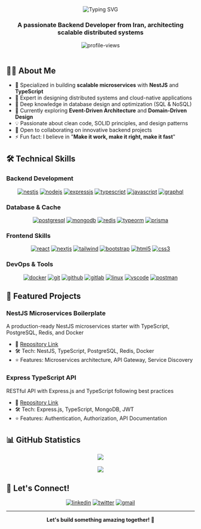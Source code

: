 <div align="center">
  <img src="https://readme-typing-svg.demolab.com?font=Fira+Code&size=28&duration=3000&pause=1000&color=2F81F7&center=true&vCenter=true&width=435&lines=Hi+there!+I'm+AmirAli;Senior+Backend+Developer;System+Architecture+Expert;Always+learning+new+things" alt="Typing SVG" />
</div>

<h3 align="center">A passionate Backend Developer from Iran, architecting scalable distributed systems</h3>

<div align="center">
  <img src="https://komarev.com/ghpvc/?username=AmirAliEidivandi&label=Profile%20views&color=0e75b6&style=flat" alt="profile-views" />
</div>

<br/>

## 👨‍💻 About Me

- 🎯 Specialized in building **scalable microservices** with **NestJS** and **TypeScript**
- 🚀 Expert in designing distributed systems and cloud-native applications
- 💾 Deep knowledge in database design and optimization (SQL & NoSQL)
- 🌱 Currently exploring **Event-Driven Architecture** and **Domain-Driven Design**
- 💡 Passionate about clean code, SOLID principles, and design patterns
- 🤝 Open to collaborating on innovative backend projects
- ⚡ Fun fact: I believe in "**Make it work, make it right, make it fast**"

## 🛠️ Technical Skills

### Backend Development
<p align="center">
  <a href="https://nestjs.com/" target="_blank"><img src="https://img.shields.io/badge/NestJS-E0234E?style=for-the-badge&logo=nestjs&logoColor=white" alt="nestjs"/></a>
  <a href="https://nodejs.org" target="_blank"><img src="https://img.shields.io/badge/Node.js-339933?style=for-the-badge&logo=nodedotjs&logoColor=white" alt="nodejs"/></a>
  <a href="https://expressjs.com" target="_blank"><img src="https://img.shields.io/badge/Express.js-000000?style=for-the-badge&logo=express&logoColor=white" alt="expressjs"/></a>
  <a href="https://www.typescriptlang.org/" target="_blank"><img src="https://img.shields.io/badge/TypeScript-3178C6?style=for-the-badge&logo=typescript&logoColor=white" alt="typescript"/></a>
  <a href="https://www.javascript.com/" target="_blank"><img src="https://img.shields.io/badge/JavaScript-F7DF1E?style=for-the-badge&logo=javascript&logoColor=black" alt="javascript"/></a>
  <a href="https://graphql.org/" target="_blank"><img src="https://img.shields.io/badge/GraphQL-E10098?style=for-the-badge&logo=graphql&logoColor=white" alt="graphql"/></a>
</p>

### Database & Cache
<p align="center">
  <a href="https://www.postgresql.org/" target="_blank"><img src="https://img.shields.io/badge/PostgreSQL-316192?style=for-the-badge&logo=postgresql&logoColor=white" alt="postgresql"/></a>
  <a href="https://www.mongodb.com/" target="_blank"><img src="https://img.shields.io/badge/MongoDB-47A248?style=for-the-badge&logo=mongodb&logoColor=white" alt="mongodb"/></a>
  <a href="https://redis.io/" target="_blank"><img src="https://img.shields.io/badge/Redis-DC382D?style=for-the-badge&logo=redis&logoColor=white" alt="redis"/></a>
  <a href="https://typeorm.io/" target="_blank"><img src="https://img.shields.io/badge/TypeORM-E83524?style=for-the-badge&logo=typescript&logoColor=white" alt="typeorm"/></a>
  <a href="https://www.prisma.io/" target="_blank"><img src="https://img.shields.io/badge/Prisma-2D3748?style=for-the-badge&logo=prisma&logoColor=white" alt="prisma"/></a>
</p>

### Frontend Skills
<p align="center">
  <a href="https://reactjs.org/" target="_blank"><img src="https://img.shields.io/badge/React-20232A?style=for-the-badge&logo=react&logoColor=61DAFB" alt="react"/></a>
  <a href="https://nextjs.org/" target="_blank"><img src="https://img.shields.io/badge/Next.js-000000?style=for-the-badge&logo=nextdotjs&logoColor=white" alt="nextjs"/></a>
  <a href="https://tailwindcss.com/" target="_blank"><img src="https://img.shields.io/badge/Tailwind_CSS-38B2AC?style=for-the-badge&logo=tailwind-css&logoColor=white" alt="tailwind"/></a>
  <a href="https://getbootstrap.com/" target="_blank"><img src="https://img.shields.io/badge/Bootstrap-563D7C?style=for-the-badge&logo=bootstrap&logoColor=white" alt="bootstrap"/></a>
  <a href="https://www.w3.org/html/" target="_blank"><img src="https://img.shields.io/badge/HTML5-E34F26?style=for-the-badge&logo=html5&logoColor=white" alt="html5"/></a>
  <a href="https://www.w3.org/css/" target="_blank"><img src="https://img.shields.io/badge/CSS3-1572B6?style=for-the-badge&logo=css3&logoColor=white" alt="css3"/></a>
</p>

### DevOps & Tools
<p align="center">
  <a href="https://www.docker.com/" target="_blank"><img src="https://img.shields.io/badge/Docker-2496ED?style=for-the-badge&logo=docker&logoColor=white" alt="docker"/></a>
  <a href="https://git-scm.com/" target="_blank"><img src="https://img.shields.io/badge/Git-F05032?style=for-the-badge&logo=git&logoColor=white" alt="git"/></a>
  <a href="https://github.com/" target="_blank"><img src="https://img.shields.io/badge/GitHub-100000?style=for-the-badge&logo=github&logoColor=white" alt="github"/></a>
  <a href="https://about.gitlab.com/" target="_blank"><img src="https://img.shields.io/badge/GitLab-330F63?style=for-the-badge&logo=gitlab&logoColor=white" alt="gitlab"/></a>
  <a href="https://www.linux.org/" target="_blank"><img src="https://img.shields.io/badge/Linux-FCC624?style=for-the-badge&logo=linux&logoColor=black" alt="linux"/></a>
  <a href="https://code.visualstudio.com/" target="_blank"><img src="https://img.shields.io/badge/VSCode-007ACC?style=for-the-badge&logo=visual-studio-code&logoColor=white" alt="vscode"/></a>
  <a href="https://www.postman.com/" target="_blank"><img src="https://img.shields.io/badge/Postman-FF6C37?style=for-the-badge&logo=postman&logoColor=white" alt="postman"/></a>
</p>

## 🎯 Featured Projects

### NestJS Microservices Boilerplate
A production-ready NestJS microservices starter with TypeScript, PostgreSQL, Redis, and Docker
- 🔗 [Repository Link](https://github.com/AmirAliEidivandi/nest-microservices-boilerplate)
- 🛠️ Tech: NestJS, TypeScript, PostgreSQL, Redis, Docker
- ⭐ Features: Microservices architecture, API Gateway, Service Discovery

### Express TypeScript API
RESTful API with Express.js and TypeScript following best practices
- 🔗 [Repository Link](https://github.com/AmirAliEidivandi/express-typescript-api)
- 🛠️ Tech: Express.js, TypeScript, MongoDB, JWT
- ⭐ Features: Authentication, Authorization, API Documentation

## 📊 GitHub Statistics

<div align="center">
  <img src="https://github-readme-stats.vercel.app/api?username=AmirAliEidivandi&show_icons=true&count_private=true&hide_border=true&theme=tokyonight" align="center" />
</div>
<br/>
<div align="center">
  <img src="https://github-readme-stats.vercel.app/api/top-langs/?username=AmirAliEidivandi&hide_border=true&layout=compact&theme=tokyonight" align="center" />
</div>

## 🤝 Let's Connect!

<p align="center">
  <a href="https://linkedin.com/in/amirali-eidivandi" target="_blank"><img src="https://img.shields.io/badge/LinkedIn-0077B5?style=for-the-badge&logo=linkedin&logoColor=white" alt="linkedin"/></a>
  <a href="https://twitter.com/AmirAliEidivan1" target="_blank"><img src="https://img.shields.io/badge/Twitter-1DA1F2?style=for-the-badge&logo=twitter&logoColor=white" alt="twitter"/></a>
  <a href="mailto:amirali.eidivandi@gmail.com"><img src="https://img.shields.io/badge/Gmail-D14836?style=for-the-badge&logo=gmail&logoColor=white" alt="gmail"/></a>
</p>

---
<div align="center">
  <b>Let's build something amazing together! 🚀</b>
</div>